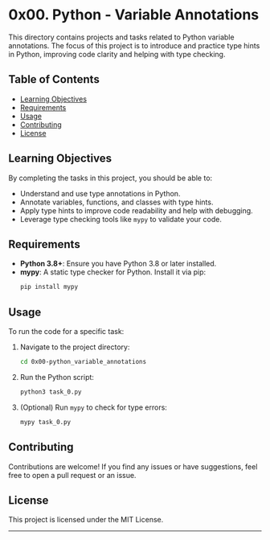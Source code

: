# 0x00. Python - Variable Annotations

This directory contains projects and tasks related to Python variable annotations. The focus of this project is to introduce and practice type hints in Python, improving code clarity and helping with type checking.

## Table of Contents

- [Learning Objectives](#learning-objectives)
- [Requirements](#requirements)
- [Usage](#usage)
- [Contributing](#contributing)
- [License](#license)

## Learning Objectives

By completing the tasks in this project, you should be able to:

- Understand and use type annotations in Python.
- Annotate variables, functions, and classes with type hints.
- Apply type hints to improve code readability and help with debugging.
- Leverage type checking tools like `mypy` to validate your code.


## Requirements

- **Python 3.8+**: Ensure you have Python 3.8 or later installed.
- **mypy**: A static type checker for Python. Install it via pip:
  ```bash
  pip install mypy
  ```


## Usage

To run the code for a specific task:

1. Navigate to the project directory:
   ```bash
   cd 0x00-python_variable_annotations
   ```

2. Run the Python script:
   ```bash
   python3 task_0.py
   ```

3. (Optional) Run `mypy` to check for type errors:
   ```bash
   mypy task_0.py
   ```

## Contributing

Contributions are welcome! If you find any issues or have suggestions, feel free to open a pull request or an issue.

## License

This project is licensed under the MIT License.

---

